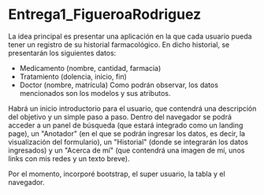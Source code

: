 # Entrega1_FigueroaRodriguez

La idea principal es presentar una aplicación en la que cada usuario pueda tener un registro de su historial farmacológico. En dicho historial, se presentarán los siguientes datos:
- Medicamento (nombre, cantidad, farmacia)
- Tratamiento (dolencia, inicio, fin)
- Doctor (nombre, matrícula)
Como podrán observar, los datos mencionados son los modelos y sus atributos.

Habrá un inicio introductorio para el usuario, que contendrá una descripción del objetivo y un simple paso a paso.
Dentro del navegador se podrá acceder a un panel de búsqueda (que estará integrado como un landing page), un "Anotador" (en el que se podrán ingresar los datos, es decir, la visualización del formulario), un "Historial" (donde se integrarán los datos ingresados) y un "Acerca de mí" (que contendrá una imagen de mí, unos links con mis redes y un texto breve).

Por el momento, incorporé bootstrap, el super usuario, la tabla y el navegador.
